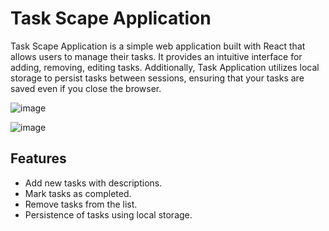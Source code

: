 # Task Scape Application

Task Scape Application is a simple web application built with React that allows users to manage their tasks. It provides an intuitive interface for adding, removing, editing tasks. Additionally, Task Application utilizes local storage to persist tasks between sessions, ensuring that your tasks are saved even if you close the browser.

![image](https://github.com/rishiiiidha/task-scape/assets/126899168/3bcf9357-55d4-47fe-a079-8fc268050ee4)

![image](https://github.com/rishiiiidha/task-scape/assets/126899168/a1ba6ee5-0850-49fe-8daf-b1fe4a791f20)




## Features

- Add new tasks with descriptions.
- Mark tasks as completed.
- Remove tasks from the list.
- Persistence of tasks using local storage.
